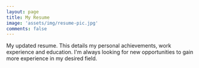 ```yaml
---
layout: page
title: My Resume
image: 'assets/img/resume-pic.jpg'
comments: false
---
```

<p>My updated resume. This details my personal achievements, work experience and education. I'm always looking for new opportunities to gain more experience in my desired field.</p>
